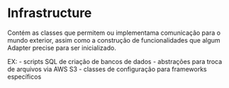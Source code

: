 # Infrastructure

Contém as classes que permitem ou implementama comunicação para o mundo exterior,
assim como a construção de funcionalidades que algum Adapter precise para ser
inicializado.

EX:
    - scripts SQL de criação de bancos de dados
    - abstrações para troca de arquivos via AWS S3
    - classes de configuração para frameworks específicos
